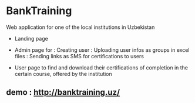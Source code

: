 # BankTraining

Web application for one of the local institutions in Uzbekistan
- Landing page
- Admin page for
  : Creating user
  : Uploading user infos as groups in excel files
  : Sending links as SMS for certifications to users
  
- User page to find and download their certifications of completion in the certain course, offered by the institution 

## demo : http://banktraining.uz/
